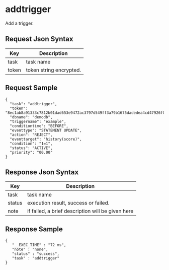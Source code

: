 # addtrigger

Add a trigger.

## Request Json Syntax

| **Key** | **Description** |
| --- | --- |
| task | task name |
| token | token string encrypted. |

## Request Sample

```
{
  "task": "addtrigger",
  "token": "8ec1ab8a91333c7812b01dad653e9472ac3797d549ff3a79b1675dadedea4cd47926f07dd201b6aa",
  "dbname": "demodb",
  "triggername": "example",
  "conditiontime": "BEFORE",
  "eventtype": "STATEMENT UPDATE",
  "action": "REJECT",
  "eventtarget": "history(score)",
  "condition": "1=1",
  "status": "ACTIVE",
  "priority": "00.00"
}
```

## Response Json Syntax

| **Key** | **Description** |
| --- | --- |
| task | task name |
| status | execution result, success or failed. |
| note | if failed, a brief description will be given here |

## Response Sample

```
{
   "__EXEC_TIME" : "72 ms",
   "note" : "none",
   "status" : "success",
   "task" : "addtrigger"
}
```
